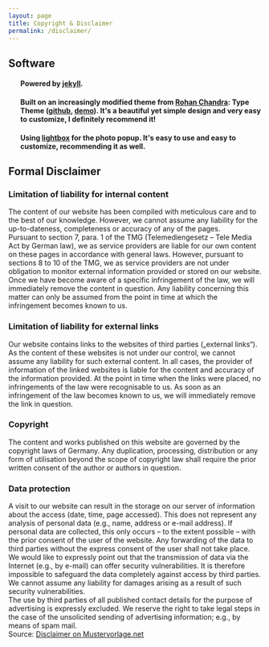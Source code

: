 ```yaml
---
layout: page
title: Copyright & Disclaimer
permalink: /disclaimer/
---
```



  <section class="post-content"><div class="Copyright & Disclaimer">
  <h2>Software</h2>

  <ul>
    <h4>Powered by <a href="https://jekyllrb.com/">jekyll</a>.</h4>
    <h4>Built on an increasingly modified theme from <a href="https://github.com/rohanchandra">Rohan Chandra</a>: Type Theme (<a href="https://github.com/rohanchandra/type-theme">github</a>, <a href="https://rohanchandra.github.io/type-theme/">demo</a>). It's a beautiful yet simple design and very easy to customize, I definitely recommend it!</h4>
    <h4>Using <a href="http://lokeshdhakar.com/projects/lightbox2/">lightbox</a> for the photo popup. It's easy to use and easy to customize, recommending it as well.</h4>
  </ul>

  <h2>Formal Disclaimer</h2>

  <h3>Limitation of liability for internal content</h3>

  The content of our website has been compiled with meticulous care and to the best of our knowledge. However, we cannot assume any liability for the up-to-dateness, completeness or accuracy of any of the pages.<br>
  Pursuant to section 7, para. 1 of the TMG (Telemediengesetz – Tele Media Act by German law), we as service providers are liable for our own content on these pages in accordance with general laws. However, pursuant to sections 8 to 10 of the TMG, we as service providers are not under obligation to monitor external information provided or stored on our website. Once we have become aware of a specific infringement of the law, we will immediately remove the content in question. Any liability concerning this matter can only be assumed from the point in time at which the infringement becomes known to us.

  <h3>Limitation of liability for external links</h3>

  Our website contains links to the websites of third parties („external links“). As the content of these websites is not under our control, we cannot assume any liability for such external content. In all cases, the provider of information of the linked websites is liable for the content and accuracy of the information provided. At the point in time when the links were placed, no infringements of the law were recognisable to us. As soon as an infringement of the law becomes known to us, we will immediately remove the link in question.

  <h3>Copyright</h3>

  The content and works published on this website are governed by the copyright laws of Germany. Any duplication, processing, distribution or any form of utilisation beyond the scope of copyright law shall require the prior written consent of the author or authors in question.

  <h3>Data protection</h3>

  A visit to our website can result in the storage on our server of information about the access (date, time, page accessed). This does not represent any analysis of personal data (e.g., name, address or e-mail address). If personal data are collected, this only occurs – to the extent possible – with the prior consent of the user of the website. Any forwarding of the data to third parties without the express consent of the user shall not take place.<br>
  We would like to expressly point out that the transmission of data via the Internet (e.g., by e-mail) can offer security vulnerabilities. It is therefore impossible to safeguard the data completely against access by third parties. We cannot assume any liability for damages arising as a result of such security vulnerabilities.<br>
  The use by third parties of all published contact details for the purpose of advertising is expressly excluded. We reserve the right to take legal steps in the case of the unsolicited sending of advertising information; e.g., by means of spam mail.<br>
  Source: <a href="http://www.mustervorlage.net/disclaimer-muster#Englisch">Disclaimer on Mustervorlage.net</a>
</div>
</section>